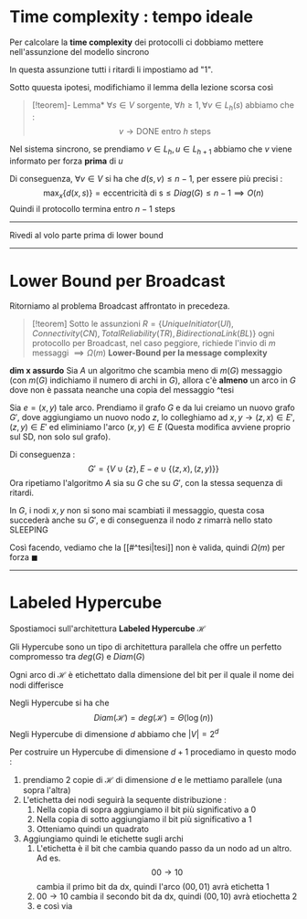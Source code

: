 # Time complexity : tempo ideale

Per calcolare la **time complexity** dei protocolli ci dobbiamo mettere nell'assunzione del modello sincrono

In questa assunzione tutti i ritardi li impostiamo ad "1".

Sotto quuesta ipotesi, modifichiamo il lemma della lezione scorsa così

>[!teorem]- Lemma*
>$\forall s\in V$ sorgente, $\forall h\geq1,\forall v\in L_h(s)$ abbiamo che : 
>$$v\to\text{DONE entro }h\text{ steps}$$

Nel sistema sincrono, se prendiamo $v\in L_h,u\in L_{h+1}$ abbiamo che $v$ viene informato per forza **prima** di $u$

Di conseguenza, $\forall v\in V$ si ha che $d(s,v)\leq n-1$, per essere più precisi : 
$$\max_x\{d(x,s)\}=\text{eccentricità di s}\leq Diag(G)\leq n-1\implies O(n)$$
Quindi il protocollo termina entro $n-1$ steps

---

Rivedi al volo parte prima di lower bound

---

# Lower Bound per Broadcast

Ritorniamo al problema Broadcast affrontato in precedeza.

>[!teorem]
>Sotto le assunzioni $R=\{UniqueInitiator (UI),Connectivity (CN),TotalReliability (TR),BidirectionaLink (BL)\}$ ogni protocollo per Broadcast, nel caso peggiore, richiede l'invio di $m$ messaggi $\implies\Omega(m)$ **Lower-Bound per la message complexity**

**dim x assurdo**
Sia $A$ un algoritmo che scambia meno di $m(G)$ messaggio (con $m(G)$ indichiamo il numero di archi in $G$), allora c'è **almeno** un arco in $G$ dove non è passata neanche una copia del messaggio ^tesi

Sia $e=(x,y)$ tale arco. Prendiamo il grafo $G$ e da lui creiamo un nuovo grafo $G'$, dove aggiungiamo un nuovo nodo $z$, lo colleghiamo ad $x,y\to(z,x)\in E',(z,y)\in E'$ ed eliminiamo l'arco $(x,y)\in E$
(Questa modifica avviene proprio sul SD, non solo sul grafo).

Di conseguenza : $$G'=\{V\cup\{z\},E-e\cup\{(z,x),(z,y)\}\}$$
Ora ripetiamo l'algoritmo $A$ sia su $G$ che su $G'$, con la stessa sequenza di ritardi.

In $G$, i nodi $x,y$ non si sono mai scambiati il messaggio, questa cosa succederà anche su $G'$, e di conseguenza il nodo $z$ rimarrà nello stato SLEEPING

Così facendo, vediamo che la [[#^tesi|tesi]] non è valida, quindi $\Omega(m)$ per forza $\blacksquare$

---
# Labeled Hypercube

Spostiamoci sull'architettura **Labeled Hypercube** $\mathcal H$

Gli Hypercube sono un tipo di architettura parallela che offre un perfetto compromesso tra $deg(G)$ e $Diam(G)$

Ogni arco di $\mathcal H$ è etichettato dalla dimensione del bit per il quale il nome dei nodi differisce

Negli Hypercube si ha che $$Diam(\mathcal H)=deg(\mathcal H)=\Theta(\log(n))$$
Negli Hypercube di dimensione $d$ abbiamo che $|V|=2^d$

Per costruire un Hypercube di dimensione $d+1$ procediamo in questo modo :
1. prendiamo 2 copie di $\mathcal H$ di dimensione $d$ e le mettiamo parallele (una sopra l'altra)
2. L'etichetta dei nodi seguirà la sequente distribuzione : 
	1. Nella copia di sopra aggiungiamo il bit più significativo a $0$
	2. Nella copia di sotto aggiungiamo il bit più significativo a $1$
	3. Otteniamo quindi un quadrato 
3. Aggiungiamo quindi le etichette sugli archi
	1. L'etichetta è il bit che cambia quando passo da un nodo ad un altro. Ad es.$$00\to10$$cambia il primo bit da dx, quindi l'arco $(00,01)$ avrà etichetta 1
	2. $00\to10$ cambia il secondo bit da dx, quindi $(00,10)$ avrà etiochetta 2
	3. e così via


